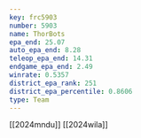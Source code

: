 ```yaml
---
key: frc5903
number: 5903
name: ThorBots
epa_end: 25.07
auto_epa_end: 8.28
teleop_epa_end: 14.31
endgame_epa_end: 2.49
winrate: 0.5357
district_epa_rank: 251
district_epa_percentile: 0.8606
type: Team
---
```

[[2024mndu]]
[[2024wila]]
